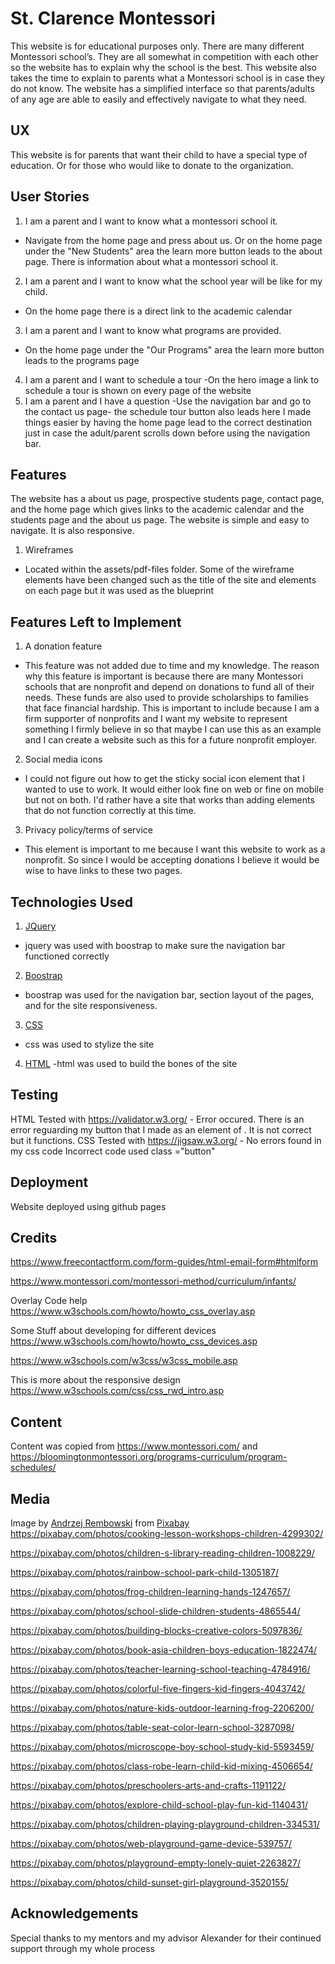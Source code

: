 # St. Clarence Montessori 
This website is for educational purposes only.
There are many different Montessori school’s. They are all somewhat in competition with each other so the website has to explain why the school is the best. This website also takes the time to explain to parents what a Montessori school is in case they do not know. 
The website has a simplified interface so that parents/adults of any age are able to easily and effectively navigate to what they need.

## UX
This website is for parents that want their child to have a special type of education. Or for those who would like to donate to the organization.

## User Stories
1. I am a parent and I want to know what a montessori school it.
- Navigate from the home page and press about us. Or on the home page under the "New Students" area the learn more button leads to the about page. There is information about what a montessori school it.
2. I am a parent and I want to know what the school year will be like for my child.
- On the home page there is a direct link to the academic calendar
3. I am a parent and I want to know what programs are provided.
- On the home page under the "Our Programs" area the learn more button leads to the programs page
4. I am a parent and I want to schedule a tour
-On the hero image a link to schedule a tour is shown on every page of the website
5. I am a parent and I have a question
-Use the navigation bar and go to the contact us page- the schedule tour button also leads here
I made things easier by having the home page lead to the correct destination just in case the adult/parent scrolls down before using the navigation bar.
## Features
The website has a about us page, prospective students page, contact page, and the home page which gives links to the academic calendar and the students page and the about us page.
The website is simple and easy to navigate. It is also responsive. 
1.  Wireframes 
- Located within the assets/pdf-files folder. Some of the wireframe elements have been changed such as the title of the site and elements on each page but it was used as the blueprint

## Features Left to Implement

1. A donation feature
- This feature was not added due to time and my knowledge. The reason why this feature is important is because there are many Montessori schools that are nonprofit and depend on donations to fund all of their needs. These funds are also used to provide scholarships to families that face financial hardship. This is important to include because I am a firm supporter of nonprofits and I want my website to represent something I firmly believe in so that maybe I can use this as an example and I can create a website such as this for a future nonprofit employer.
2. Social media icons
- I could not figure out how to get the sticky social icon element that I wanted to use to work. It would either look fine on web or fine on mobile but not on both. I'd rather have a site that works than adding elements that do not function correctly at this time.
3. Privacy policy/terms of service
- This element is important to me because I want this website to work as a nonprofit. So since I would be accepting donations I believe it would be wise to have links to these two pages.

## Technologies Used
1. [JQuery](https://www.jqueryscript.net/) 
- jquery was used with boostrap to make sure the navigation bar functioned correctly
2. [Boostrap](https://getbootstrap.com/) 
- boostrap was used for the navigation bar, section layout of the pages, and for the site responsiveness.
3. [CSS](https://www.w3.org/Style/CSS/) 
- css was used to stylize the site
4. [HTML](https://html.com/) 
-html was used to build the bones of the site

## Testing
HTML Tested with https://validator.w3.org/ - Error occured. There is an error reguarding my button that I made as an element of <a>. It is not correct but it functions.
CSS Tested with https://jigsaw.w3.org/ - No errors found in my css code
Incorrect code used class ="button"

## Deployment
Website deployed using github pages

## Credits

https://www.freecontactform.com/form-guides/html-email-form#htmlform

https://www.montessori.com/montessori-method/curriculum/infants/

Overlay Code help
https://www.w3schools.com/howto/howto_css_overlay.asp

Some Stuff about developing for different devices
https://www.w3schools.com/howto/howto_css_devices.asp

https://www.w3schools.com/w3css/w3css_mobile.asp

This is more about the responsive design
https://www.w3schools.com/css/css_rwd_intro.asp

## Content
Content was copied from https://www.montessori.com/ and https://bloomingtonmontessori.org/programs-curriculum/program-schedules/


## Media
Image by <a href="https://pixabay.com/users/andrzejrembowski-2775184/?utm_source=link-attribution&amp;utm_medium=referral&amp;utm_campaign=image&amp;utm_content=4299302">Andrzej 
Rembowski</a> from <a href="https://pixabay.com/?utm_source=link-attribution&amp;utm_medium=referral&amp;utm_campaign=image&amp;utm_content=4299302">Pixabay</a>
https://pixabay.com/photos/cooking-lesson-workshops-children-4299302/

https://pixabay.com/photos/children-s-library-reading-children-1008229/

https://pixabay.com/photos/rainbow-school-park-child-1305187/

https://pixabay.com/photos/frog-children-learning-hands-1247657/

https://pixabay.com/photos/school-slide-children-students-4865544/

https://pixabay.com/photos/building-blocks-creative-colors-5097836/

https://pixabay.com/photos/book-asia-children-boys-education-1822474/

https://pixabay.com/photos/teacher-learning-school-teaching-4784916/

https://pixabay.com/photos/colorful-five-fingers-kid-fingers-4043742/

https://pixabay.com/photos/nature-kids-outdoor-learning-frog-2206200/

https://pixabay.com/photos/table-seat-color-learn-school-3287098/

https://pixabay.com/photos/microscope-boy-school-study-kid-5593459/

https://pixabay.com/photos/class-robe-learn-child-kid-mixing-4506654/

https://pixabay.com/photos/preschoolers-arts-and-crafts-1191122/

https://pixabay.com/photos/explore-child-school-play-fun-kid-1140431/

https://pixabay.com/photos/children-playing-playground-children-334531/

https://pixabay.com/photos/web-playground-game-device-539757/

https://pixabay.com/photos/playground-empty-lonely-quiet-2263827/

https://pixabay.com/photos/child-sunset-girl-playground-3520155/

## Acknowledgements
Special thanks to my mentors and my advisor Alexander for their continued support through my whole process
